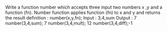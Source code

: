 Write a function number which accepts three input two numbers x ,y and a function (fn). Number function applies  function (fn) to x and y and returns the result
definition : number(x,y,fn);
Input : 3,4,sum
Output : 7
number(3,4,sum); 7
number(3,4,mult); 12
number(3,4,diff);-1



